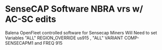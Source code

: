 # SenseCAP Software NBRA vrs w/ AC-SC edits
Balena OpenFleet controlled software for Sensecap Miners
Will Need to set Variables "ALL" REGION_OVERRIDE us915 , "ALL" VARIANT COMP-SENSECAPM1
and FREQ 915
